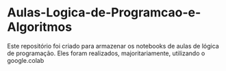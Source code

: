 # Aulas-Logica-de-Programcao-e-Algoritmos

Este repositório foi criado para armazenar os notebooks de aulas de lógica de programação. 
Eles foram realizados, majoritariamente, utilizando o google.colab
